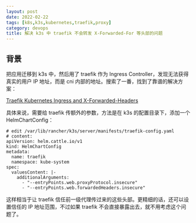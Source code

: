 ```yaml
---
layout: post
date: 2022-02-22
tags: [k8s,k3s,kubernetes,traefik,proxy]
category: devops
title: 解决 k3s 中 traefik 不会转发 X-Forwarded-For 等头部的问题
---
```


## 背景

把应用迁移到 k3s 中，然后用了 traefik 作为 Ingress Controller，发现无法获得真实的用户 IP 地址，而是 cni 内部的地址。搜索了一番，找到了靠谱的解决方案：

[Traefik Kubernetes Ingress and X-Forwarded-Headers](https://medium.com/@_jonas/traefik-kubernetes-ingresse-x-forwarded-headers-82194d319b0e)

具体来说，需要给 traefik 传额外的参数，方法是在 k3s 的配置目录下，添加一个 HelmChartConfig：

```shell
# edit /var/lib/rancher/k3s/server/manifests/traefik-config.yaml
# content:
apiVersion: helm.cattle.io/v1
kind: HelmChartConfig
metadata:
  name: traefik
  namespace: kube-system
spec:
  valuesContent: |-
    additionalArguments:
      - "--entryPoints.web.proxyProtocol.insecure"
      - "--entryPoints.web.forwardedHeaders.insecure"
```

这样相当于让 traefik 信任前一级代理传过来的这些头部。更精细的话，还可以设置信任的 IP 地址范围，不过如果 traefik 不会直接暴露出去，就不用考虑这个问题了。